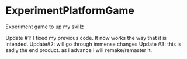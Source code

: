 # ExperimentPlatformGame
Experiment game to up my skillz

Update #1: I fixed my previous code. It now works the way that it is intended. 
Update#2: will go through immense changes 
Update #3: this is sadly the end product. as i advance i will remake/remaster it. 
